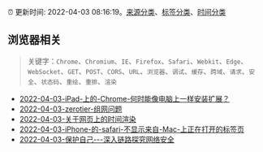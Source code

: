 :alarm_clock: 更新时间: 2022-04-03 08:16:19。[来源分类](../README.md)、[标签分类](../TAGS.md)、[时间分类](../TIMELINE.md)

## 浏览器相关


> 关键字：`Chrome`、`Chromium`、`IE`、`Firefox`、`Safari`、`Webkit`、`Edge`、`WebSocket`、`GET`、`POST`、`CORS`、`URL`、`浏览器`、`调试`、`缓存`、`跨域`、`请求`、`安全`、`状态码`、`重绘`、`重排`、`渲染`



- [2022-04-03-iPad-上的-Chrome-何时能像电脑上一样安装扩展？](https://www.v2ex.com/t/844740) 
- [2022-04-03-zerotier-组网问题](https://www.v2ex.com/t/844738) 
- [2022-04-03-关于网页上的时间渲染](https://www.v2ex.com/t/844733) 
- [2022-04-03-iPhone-的-safari-不显示来自-Mac-上正在打开的标签页](https://www.v2ex.com/t/844693) 
- [2022-04-03-保护自己---深入链路探究网络安全](https://toutiao.io/k/y86xtrm) 